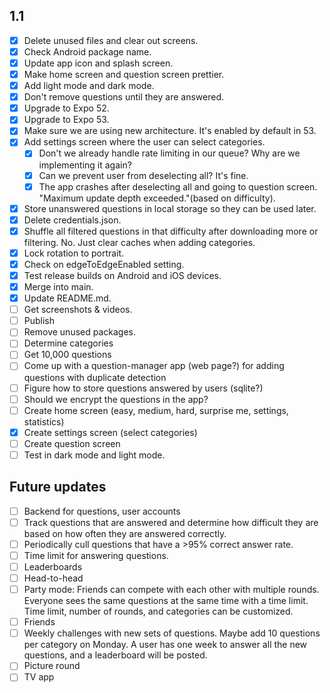## 1.1
  - [x] Delete unused files and clear out screens.
  - [x] Check Android package name.
  - [x] Update app icon and splash screen.
  - [x] Make home screen and question screen prettier.
  - [x] Add light mode and dark mode.
  - [x] Don't remove questions until they are answered.
  - [x] Upgrade to Expo 52.
  - [x] Upgrade to Expo 53.
  - [x] Make sure we are using new architecture. It's enabled by default in 53.
  - [x] Add settings screen where the user can select categories.
    - [x] Don't we already handle rate limiting in our queue? Why are we implementing it again?
    - [x] Can we prevent user from deselecting all? It's fine.
    - [x] The app crashes after deselecting all and going to question screen. "Maximum update depth exceeded."(based on difficulty).
  - [x] Store unanswered questions in local storage so they can be used later.
  - [x] Delete credentials.json.
  - [x] Shuffle all filtered questions in that difficulty after downloading more or filtering. No. Just clear caches when adding categories.
  - [x] Lock rotation to portrait.
  - [x] Check on edgeToEdgeEnabled setting.
  - [x] Test release builds on Android and iOS devices.
  - [x] Merge into main.
  - [x] Update README.md.
  - [ ] Get screenshots & videos.
  - [ ] Publish
  - [ ] Remove unused packages.
  - [ ] Determine categories
  - [ ] Get 10,000 questions
  - [ ] Come up with a question-manager app (web page?) for adding questions with duplicate detection
  - [ ] Figure how to store questions answered by users (sqlite?)
  - [ ] Should we encrypt the questions in the app?
  - [ ] Create home screen (easy, medium, hard, surprise me, settings, statistics)
  - [x] Create settings screen (select categories)
  - [ ] Create question screen
  - [ ] Test in dark mode and light mode.

## Future updates
  - [ ] Backend for questions, user accounts
  - [ ] Track questions that are answered and determine how difficult they are based on how often they are answered correctly.
  - [ ] Periodically cull questions that have a >95% correct answer rate.
  - [ ] Time limit for answering questions.
  - [ ] Leaderboards
  - [ ] Head-to-head
  - [ ] Party mode: Friends can compete with each other with multiple rounds. Everyone sees the same questions at the same time with a time limit. Time limit, number of rounds, and categories can be customized.
  - [ ] Friends
  - [ ] Weekly challenges with new sets of questions. Maybe add 10 questions per category on Monday. A user has one week to answer all the new questions, and a leaderboard will be posted.
  - [ ] Picture round
  - [ ] TV app

